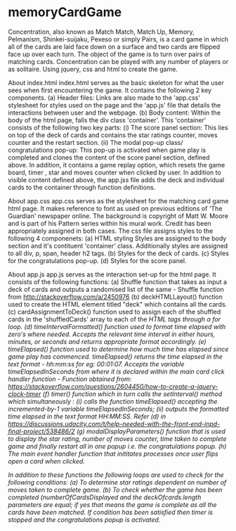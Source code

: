 # memoryCardGame
Concentration, also known as Match Match, Match Up, Memory, Pelmanism, Shinkei-suijaku, Pexeso or simply Pairs, is a card game in which all of the cards are laid face down on a surface and two cards are flipped face up over each turn. The object of the game is to turn over pairs of matching cards. Concentration can be played with any number of players or as solitaire.  Using jquery, css and html to create the game.

About index.html
index.html serves as the basic skeleton for what the user sees when first encountering the game. It contains the following 2 key components.
(a) Header files:
Links are also made to the 'app.css' stylesheet for styles used on the page and the 'app.js' file that details the interactions between user and the webpage. 
(b) Body content:
Within the body of the html page, falls the div class 'container'. This 'container' consists of the following two key parts:
    (i)  The score panel section: This lies on top of the deck of cards and contains the star ratings counter, moves counter and the                restart section. 
    (ii) The modal pop-up class/ congratulations pop-up: This pop-up is activated when game play is completed and clones the content of           the score panel section, defined above. In addition, it contains a game replay option, which resets the game board, timer ,             star and moves counter when clicked by user. 
In addition to visible content defined above, the app.jss file adds the deck and individual cards to the container through function definitions.

About app.css
app.css serves as the stylesheet for the matching card game html page. It makes reference to font as used on previous editions of 'The Guardian' newspaper online. The background is copyright of Matt W. Moore and is part of his Pattern series within his mural work. Credit has been appropriately assigned in both cases. The css file assigns styles to the following 4 componenets:
(a) HTML styling 
Styles are assigned to the body section and it's contituent 'container' class. Additionally styles are assigned to all div, p, span, header h2 tags.
(b) Styles for the deck of cards.
(c) Styles for the congratulations pop-up.
(d) Styles for the score panel.

About app.js
app.js serves as the interaction set-up for the html page. It consists of the following functions:
(a) Shuffle function that takes as input a deck of cards and outputs a randomised list of the same - Shuffle function from http://stackoverflow.com/a/2450976
(b) deckHTMLLayout() function used to create the HTML element titled "deck" which contains all the cards.
(c) cardAssignmentToDeck() function used to assign each of the shuffled cards in the 'shuffledCards' array to each of the <i> HTML tags through a for loop.
(d) timeIntervalFormatted() function used to format time elapsed with zero's where needed. Accepts the relevant time interval in either hours, minutes, or seconds and returns appropriate format accordingly.
(e) timeElapsed() function used to determine how much time has elapsed since game play has commenced. timeElapsed() returns the time    elapsed in the text format - hh:mm:ss for eg: 00:01:07. Accepts the variable timeElapsedInSeconds from where it is declared within the main card click handler function - Function obtained from: https://stackoverflow.com/questions/2604450/how-to-create-a-jquery-clock-timer
(f) timer() function which in turn calls the setInterval() method which simultaneously :
      (i) calls the function timeElapsed() accepting the incremented-by-1
          variable timeElapsedInSeconds;
      (ii) outputs the formatted time elapsed in the text format HH:MM:SS.
    Refer (d) in https://discussions.udacity.com/t/help-needed-with-the-front-end-inpd-final-project/538486/2
(g) modalDisplayParameters() function that is used to display the star rating, number of moves counter, time taken to complete game and finally restart all in one popup i.e. the congratulations popup.
(h) The main event handler function that inititates processes once user flips open a card when clicked.
  
In addition to these functions the following loops are used to check for the following conditions:
(a) To determine star ratings dependent on number of moves taken to complete game.
(b) To check whether the game has been completed (numberOfCardsDisplayed and the deckOfcards.length parameters are equal; if yes that means the game is complete as all the cards have been matched. If condition has been satisfied then timer is stopped and the congratulations popup is activated.


